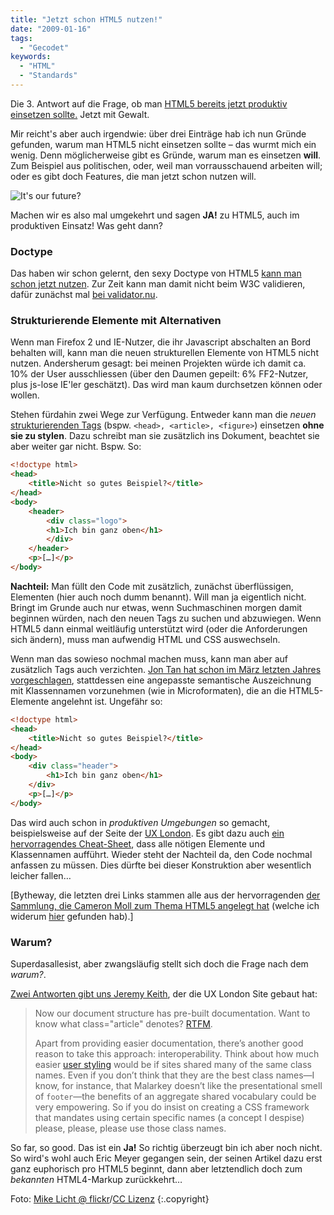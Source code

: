 ```yaml
---
title: "Jetzt schon HTML5 nutzen!"
date: "2009-01-16"
tags:
  - "Gecodet"
keywords:
  - "HTML"
  - "Standards"
---
```


Die 3. Antwort auf die Frage, ob man [HTML5 bereits jetzt produktiv einsetzen sollte.](/codecandies/2009/01/14/neue-html5-elemente/) Jetzt mit Gewalt.

Mir reicht's aber auch irgendwie: über drei Einträge hab ich nun Gründe gefunden, warum man HTML5 nicht einsetzen sollte – das wurmt mich ein wenig. Denn möglicherweise gibt es Gründe, warum man es einsetzen **will**. Zum Beispiel aus politischen, oder, weil man vorrausschauend arbeiten will; oder es gibt doch Features, die man jetzt schon nutzen will.

![It's our future?](/images/codecandies/2178405451_8be5bdde76_o.jpg)

Machen wir es also mal umgekehrt und sagen **JA!** zu HTML5, auch im produktiven Einsatz! Was geht dann?

### Doctype

Das haben wir schon gelernt, den sexy Doctype von HTML5 [kann man schon jetzt nutzen](/codecandies/2009/01/13/doctype-html/). Zur Zeit kann man damit nicht beim W3C validieren, dafür zunächst mal [bei validator.nu](http://html5.validator.nu/).

### Strukturierende Elemente mit Alternativen
Wenn man Firefox 2 und IE-Nutzer, die ihr Javascript abschalten an Bord behalten will, kann man die neuen strukturellen Elemente von HTML5 nicht nutzen. Andersherum gesagt: bei meinen Projekten würde ich damit ca. 10% der User ausschliessen (über den Daumen gepeilt: 6% FF2-Nutzer, plus js-lose IE'ler geschätzt). Das wird man kaum durchsetzen können oder wollen.

Stehen fürdahin zwei Wege zur Verfügung. Entweder kann man die _neuen_ [strukturierenden Tags](http://orderedlist.com/articles/structural-tags-in-html5) (bspw. `<head>, <article>, <figure>`) einsetzen **ohne sie zu stylen**. Dazu schreibt man sie zusätzlich ins Dokument, beachtet sie aber weiter gar nicht. Bspw. So:

```html
<!doctype html>
<head>
    <title>Nicht so gutes Beispiel?</title>
</head>
<body>
    <header>
        <div class="logo">
        <h1>Ich bin ganz oben</h1>
        </div>
    </header>
    <p>[…]</p>
</body>
```

**Nachteil:** Man füllt den Code mit zusätzlich, zunächst überflüssigen, Elementen (hier auch noch dumm benannt). Will man ja eigentlich nicht. Bringt im Grunde auch nur etwas, wenn Suchmaschinen morgen damit beginnen würden, nach den neuen Tags zu suchen und abzuwiegen. Wenn HTML5 dann einmal weitläufig unterstützt wird (oder die Anforderungen sich ändern), muss man aufwendig HTML und CSS auswechseln.

Wenn man das sowieso nochmal machen muss, kann man aber auf zusätzlich Tags auch verzichten. [Jon Tan hat schon im März letzten Jahres vorgeschlagen](http://jontangerine.com/log/2008/03/preparing-for-html5-with-semantic-class-names "Preparing for HTML5 with Semantic Class Names"), stattdessen eine angepasste semantische Auszeichnung mit Klassennamen vorzunehmen (wie in Microformaten), die an die HTML5-Elemente angelehnt ist. Ungefähr so:

```html
<!doctype html>
<head>
    <title>Nicht so gutes Beispiel?</title>
</head>
<body>
    <div class="header">
        <h1>Ich bin ganz oben</h1>
    </div>
    <p>[…]</p>
</body>
```

Das wird auch schon in _produktiven Umgebungen_ so gemacht, beispielsweise auf der Seite der [UX London](http://uxlondon.com/). Es gibt dazu auch [ein hervorragendes Cheat-Sheet](http://boblet.tumblr.com/post/60552152/html5 "HTML5 id/class name cheatsheet"), dass alle nötigen Elemente und Klassennamen aufführt. Wieder steht der Nachteil da, den Code nochmal anfassen zu müssen. Dies dürfte bei dieser Konstruktion aber wesentlich leicher fallen…

\[Bytheway, die letzten drei Links stammen alle aus der hervorragenden [der Sammlung, die Cameron Moll zum Thema HTML5 angelegt hat](http://cameronmoll.com/archives/2009/01/12_resources_for_html5/ "12 resources for getting a jump on HTML 5") (welche ich widerum [hier](http://twitter.com/coldheat/status/1121453555) gefunden hab).\]

### Warum?
Superdasallesist, aber zwangsläufig stellt sich doch die Frage nach dem _warum?_.

[Zwei Antworten gibt uns Jeremy Keith](http://adactio.com/journal/1540 "The Rise of HTML5"), der die UX London Site gebaut hat:

> Now our document structure has pre-built documentation. Want to know what class="article" denotes? [RTFM](http://www.w3.org/html/wg/markup-spec/#article).
>
> Apart from providing easier documentation, there’s another good reason to take this approach: interoperability. Think about how much easier [user styling](http://24ways.org/2008/user-styling) would be if sites shared many of the same class names. Even if you don’t think that they are the best class names—I know, for instance, that Malarkey doesn’t like the presentational smell of `footer`—the benefits of an aggregate shared vocabulary could be very empowering. So if you do insist on creating a CSS framework that mandates using certain specific names (a concept I despise) please, please, please use those class names.

So far, so good. Das ist ein **Ja!** So richtig überzeugt bin ich aber noch nicht. So wird's wohl auch Eric Meyer gegangen sein, der seinen Artikel dazu erst ganz euphorisch pro HTML5 beginnt, dann aber letztendlich doch zum _bekannten_ HTML4-Markup zurückkehrt…

Foto: [Mike Licht @ flickr](http://www.flickr.com/photos/9106303@N05/2178405451/)/[CC Lizenz](http://creativecommons.org/licenses/by/2.0/deed.en) {:.copyright}

